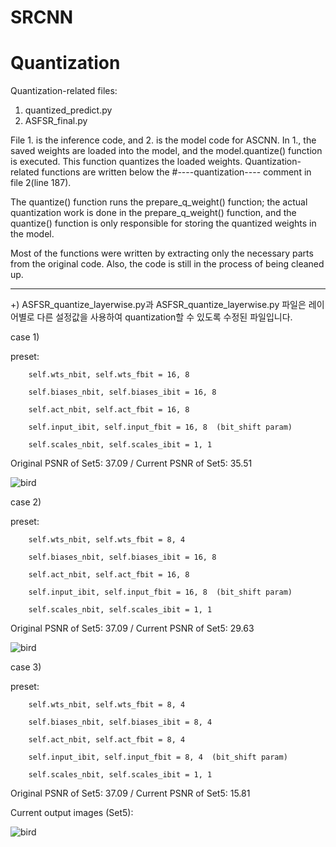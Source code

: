 # SRCNN

# Quantization
Quantization-related files:

1) quantized_predict.py
2) ASFSR_final.py
   
File 1. is the inference code, and 2. is the model code for ASCNN. In 1., the saved weights are loaded into the model, and the model.quantize() function is executed. This function quantizes the loaded weights. Quantization-related functions are written below the #----quantization---- comment in file 2(line 187).

The quantize() function runs the prepare_q_weight() function; the actual quantization work is done in the prepare_q_weight() function, and the quantize() function is only responsible for storing the quantized weights in the model.

Most of the functions were written by extracting only the necessary parts from the original code. Also, the code is still in the process of being cleaned up.

    
----------------
+) ASFSR_quantize_layerwise.py과 ASFSR_quantize_layerwise.py 파일은 레이어별로 다른 설정값을 사용하여 quantization할 수 있도록 수정된 파일입니다.



case 1)

preset:

        self.wts_nbit, self.wts_fbit = 16, 8
        
        self.biases_nbit, self.biases_ibit = 16, 8
        
        self.act_nbit, self.act_fbit = 16, 8
        
        self.input_ibit, self.input_fbit = 16, 8  (bit_shift param)
        
        self.scales_nbit, self.scales_ibit = 1, 1


Original PSNR of Set5: 37.09 / Current PSNR of Set5: 35.51

![bird](https://github.com/GiYeons/SRCNN/assets/65033360/16da04fb-00b2-4fd9-ad0d-0115ee77d972)


case 2)

preset:

        self.wts_nbit, self.wts_fbit = 8, 4
        
        self.biases_nbit, self.biases_ibit = 16, 8
        
        self.act_nbit, self.act_fbit = 16, 8
        
        self.input_ibit, self.input_fbit = 16, 8  (bit_shift param)
        
        self.scales_nbit, self.scales_ibit = 1, 1


Original PSNR of Set5: 37.09 / Current PSNR of Set5: 29.63

![bird](https://github.com/GiYeons/SRCNN/assets/65033360/23175d1a-0e60-4b84-8040-1c36ea6e50da)




case 3)

preset:

        self.wts_nbit, self.wts_fbit = 8, 4
        
        self.biases_nbit, self.biases_ibit = 8, 4
        
        self.act_nbit, self.act_fbit = 8, 4
        
        self.input_ibit, self.input_fbit = 8, 4  (bit_shift param)
        
        self.scales_nbit, self.scales_ibit = 1, 1

  
Original PSNR of Set5: 37.09 / Current PSNR of Set5: 15.81


Current output images (Set5):

![bird](https://github.com/GiYeons/SRCNN/assets/65033360/3b37146f-16ef-479a-a9d2-9ed42072494e)

